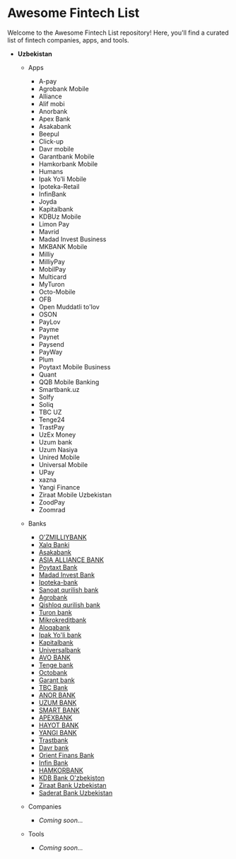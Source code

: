 # Awesome Fintech List

Welcome to the Awesome Fintech List repository! Here, you'll find a curated list of fintech companies, apps, and tools.

- **Uzbekistan**
    - Apps
      * A-pay
      * Agrobank Mobile
      * Alliance
      * Alif mobi
      * Anorbank
      * Apex Bank
      * Asakabank
      * Beepul
      * Click-up
      * Davr mobile
      * Garantbank Mobile
      * Hamkorbank Mobile
      * Humans
      * Ipak Yo’li Mobile
      * Ipoteka-Retail
      * InfinBank
      * Joyda
      * Kapitalbank
      * KDBUz Mobile
      * Limon Pay
      * Mavrid
      * Madad Invest Business
      * MKBANK Mobile
      * Milliy
      * MilliyPay
      * MobilPay
      * Multicard
      * MyTuron
      * Octo-Mobile
      * OFB
      * Open Muddatli to'lov
      * OSON
      * PayLov
      * Payme
      * Paynet
      * Paysend
      * PayWay
      * Plum
      * Poytaxt Mobile Business
      * Quant
      * QQB Mobile Banking
      * Smartbank.uz
      * Solfy
      * Soliq
      * TBC UZ
      * Tenge24
      * TrastPay
      * UzEx Money
      * Uzum bank
      * Uzum Nasiya
      * Unired Mobile
      * Universal Mobile
      * UPay
      * xazna
      * Yangi Finance
      * Ziraat Mobile Uzbekistan
      * ZoodPay
      * Zoomrad

    - Banks
      * [O'ZMILLIYBANK](https://nbu.uz)
      * [Xalq Banki](https://xb.uz)
      * [Asakabank](https://asakabank.uz)
      * [ASIA ALLIANCE BANK](https://aab.uz)
      * [Poytaxt Bank](https://poytaxtbank.uz)
      * [Madad Invest Bank](https://madadinvestbank.uz)
      * [Ipoteka-bank](https://ipotekabank.uz)
      * [Sanoat qurilish bank](https://sqb.uz)
      * [Agrobank](https://agrobank.uz)
      * [Qishloq qurilish bank](https://qishloqqurilishbank.uz)
      * [Turon bank](https://turonbank.uz)
      * [Mikrokreditbank](https://mikrokreditbank.uz)
      * [Aloqabank](https://aloqabank.uz)
      * [Ipak Yo'li bank](https://ipakyulibank.uz)
      * [Kapitalbank](https://kapitalbank.uz)
      * [Universalbank](https://universalbank.uz)
      * [AVO BANK](https://avobank.uz)
      * [Tenge bank](https://tengebank.uz)
      * [Octobank](https://octobank.uz)
      * [Garant bank](https://garantbank.uz)
      * [TBC Bank](https://tbcbank.uz)
      * [ANOR BANK](https://anorbank.uz)
      * [UZUM BANK](https://uzumbank.uz)
      * [SMART BANK](https://smartbank.uz)
      * [APEXBANK](https://apexbank.uz)
      * [HAYOT BANK](https://hayotbank.uz)
      * [YANGI BANK](https://yangibank.uz)
      * [Trastbank](https://trastbank.uz)
      * [Davr bank](https://davrbank.uz)
      * [Orient Finans Bank](https://ofb.uz)
      * [Infin Bank](https://infinbank.com)
      * [HAMKORBANK](https://hamkorbank.uz)
      * [KDB Bank O'zbekiston](https://kdb.uz)
      * [Ziraat Bank Uzbekistan](https://ziraatbank.uz)
      * [Saderat Bank Uzbekistan](https://saderatbank.uz)

    - Companies
      * _Coming soon..._

    - Tools
      * _Coming soon..._
